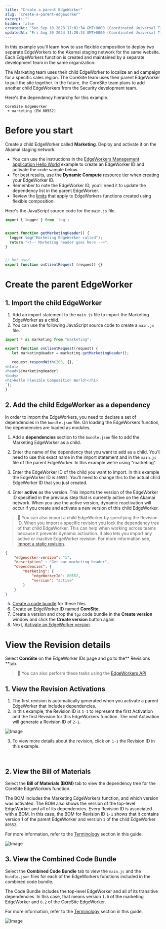 ```yaml
---
title: "Create a parent EdgeWorker"
slug: "create-a-parent-edgeworker"
excerpt: ""
hidden: false
createdAt: "Sun Sep 10 2023 17:01:34 GMT+0000 (Coordinated Universal Time)"
updatedAt: "Fri Aug 30 2024 11:20:34 GMT+0000 (Coordinated Universal Time)"
---
```

In this example you'll learn how to use flexible composition to deploy two separate EdgeWorkers to the Akamai staging network for the same website. Each EdgeWorkers function is created and maintained by a separate development team in the same organization.

The Marketing team uses their child EdgeWorker to localize an ad campaign for a specific sales region. The CoreSite team uses their parent EdgeWorker to pull the site together. In the future, the CoreSite team plans to add another child EdgeWorkers from the Security development team.

Here's the dependency hierarchy for this example.

```
CoreSite EdgeWorker
 + marketing (EW 80552)
```

# Before you start

Create a child EdgeWorker called **Marketing**. Deploy and activate it on the Akamai staging network. 

- You can use the instructions in the [EdgeWorkers Management application Hello World](hello-world-edgeworkers-management-application.md) example to create an EdgeWorker ID and activate the code sample below.
- For best results, use the **Dynamic Compute** resource tier when creating your EdgeWorker ID.
- Remember to note the EdgeWorker ID, you’ll need it to update the dependency list in the parent EdgeWorker.
- Review the [limits](limitations.md#flexible-composition-limits) that apply to EdgeWorkers functions created using flexible composition.

Here's the JavaScript source code for the `main.js` file.

```javascript
import { logger } from 'log';


export function getMarketingHeader() {
  logger.log("Marketing EdgeWorker called");
  return "<!-- Marketing header goes here -->";
}


// Not used.
export function onClientRequest (request) {}
```

# **Create the parent EdgeWorker**

## 1. Import the child EdgeWorker

1. Add an import statement to the `main.js` file to import the Marketing EdgeWorker as a child.
2. You can use the following JavaScript source code to create a `main.js` file. 

```javascript
import * as marketing from "marketing";

export function onClientRequest(request) {
   let marketingHeader = marketing.getMarketingHeader();

   request.respondWith(200, {}, `
<html>
<head>${marketingHeader}
<body>
<h1>Hello Flexible Composition World!</h1>
`);
}
```

## 2. Add the child EdgeWorker as a dependency

In order to import the EdgeWorkers, you need to declare a set of dependencies in the `bundle.json` file. On loading the EdgeWorkers function, the dependencies are loaded as modules. 

1. Add a **dependencies** section to the `bundle.json` file to add the Marketing EdgeWorker as a child.

2. Enter the name of the dependency that you want to add as a child. You'll need to use this exact name in the import statement and in the `main.js` file of the parent EdgeWorker. In this example we're using "marketing".

3. Enter the EdgeWorker ID of the child you want to import. In this example the EdgeWorker ID is `80552`. You'll need to change this to the actual child EdgeWorker ID that you just created.

4. Enter **active** as the version. This imports the version of the EdgeWorker ID specified in the previous step that is currently active on the Akamai network. When you use the active version, dynamic reactivation will occur if you create and activate a new version of this child EdgeWorker.

> 📘 You can also import a child EdgeWorker by specifying the Revision ID. When you import a specific revision you lock the dependency tree of that child EdgeWorker. This can help when working across teams because it prevents dynamic activation. It also lets you import any active or inactive EdgeWorker revision. For more information see, [Import a static revision](review-a-static-activation.md).

```json
{
    "edgeworker-version": "1",
    "description" : "Get our marketing header",
    "dependencies": {
        "marketing": {
            "edgeWorkerId": 80552,
            "version": "active"
        }
    }
}
```

5. [Create a code bundle](create-a-code-bundle.md) for these files. 
6. [Create an EdgeWorker ID](create-an-edgeworker-id-1.md) named **CoreSite**. 
7. Create a version and drop the `tgz` code bundle in the **Create version** window and click the **Create version** button again. 
8. Next, [Activate an EdgeWorker version](manage-edgeworkers.md#activate-a-version).

# **View the Revision details**

Select **CoreSite** on the EdgeWorker IDs page and go to the** Revisions **tab.

> 📘 You can also perform these tasks using the [EdgeWorkers API](ref:get-revisions).

## 1. View the Revision Activations

1. The first revision is automatically generated when you activate a parent EdgeWorker that includes dependencies.
2. In this example, the Revision ID is `1-1` to represent the first Activation and the first Revision for this EdgeWorkers function. The next Activation will generate a Revision ID of `2-1`.
<Frame>
  <img src="https://techdocs.akamai.com/edgeworkers/img/revisions-v2.png" alt="Image"/>
</Frame>


3. To view more details about the revision, click on `1-1` the Revision ID in this example.

<br/>

## 2. View the Bill of Materials

Select the **Bill of Materials (BOM)** tab to view the dependency tree for the CoreSite EdgeWorkers function.

The BOM includes the Marketing EdgeWorkers function, and which version was activated. The BOM also shows the version of the top-level EdgeWorker and all of its dependencies. Every Revision ID is associated with a BOM. In this case, the BOM for Revision ID `1-1` shows that it contains version 1 of the parent EdgeWorker and version `1` of the child EdgeWorker `80552`.

For more information, refer to the [Terminology](terminology.md) section in this guide.
<Frame>
  <img src="https://techdocs.akamai.com/edgeworkers/img/BOM-v3.jpg" alt="Image"/>
</Frame>


## 3. View the Combined Code Bundle

Select the **Combined Code Bundle** tab to view the `main.js` and the `bundle.json` files for each of the EdgeWorkers functions included in the combined code bundle.

The Code Bundle includes the top-level EdgeWorker and all of its transitive dependencies. In this case, that means version `1.0` of the marketing EdgeWorker and `0.2` of the CoreSite EdgeWorker.

For more information, refer to the [Terminology](terminology.md) section in this guide.
<Frame>
  <img src="https://techdocs.akamai.com/edgeworkers/img/combinedCodeBundle-v2.png" alt="Image"/>
</Frame>
